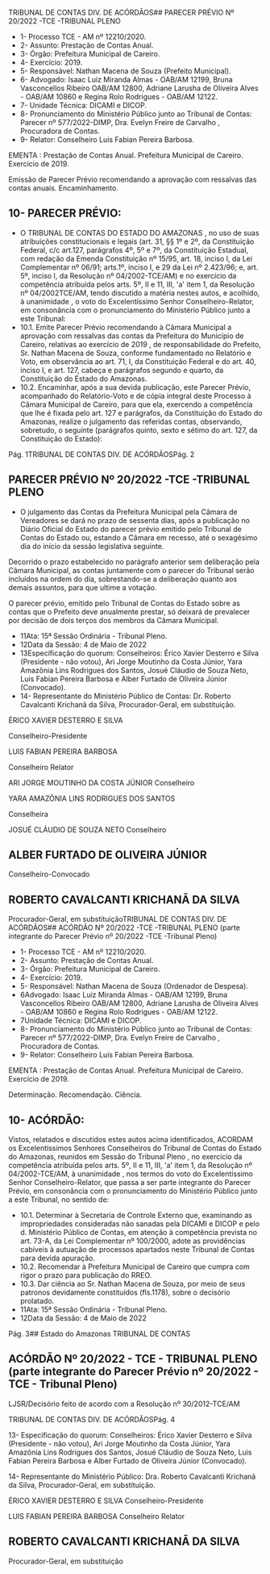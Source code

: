 TRIBUNAL DE CONTAS DIV. DE ACÓRDÃOS## PARECER PRÉVIO Nº 20/2022 -TCE -TRIBUNAL PLENO

- 1- Processo TCE - AM nº 12210/2020.
- 2- Assunto: Prestação de Contas Anual.
- 3- Órgão: Prefeitura Municipal de Careiro.
- 4- Exercício: 2019.
- 5- Responsável: Nathan Macena de Souza (Prefeito Municipal).
- 6- Advogado: Isaac Luiz Miranda Almas - OAB/AM 12199, Bruna Vasconcellos Ribeiro OAB/AM 12800, Adriane Larusha de Oliveira Alves - OAB/AM 10860 e Regina Rolo Rodrigues - OAB/AM 12122.
- 7- Unidade Técnica: DICAMI e DICOP.
- 8- Pronunciamento  do  Ministério  Público  junto  ao  Tribunal  de  Contas: Parecer  nº 577/2022-DIMP,  Dra. Evelyn Freire de Carvalho , Procuradora de Contas.
- 9- Relator: Conselheiro Luis Fabian Pereira Barbosa.

EMENTA :  Prestação  de  Contas  Anual.    Prefeitura Municipal de Careiro.  Exercício de 2019.

Emissão de Parecer Prévio recomendando a aprovação com ressalvas das contas anuais. Encaminhamento.

## 10-  PARECER PRÉVIO:

- O  TRIBUNAL  DE  CONTAS  DO  ESTADO  DO  AMAZONAS ,  no  uso  de  suas atribuições constitucionais e legais (art. 31, §§ 1º e 2º, da Constituição Federal, c/c art.127, parágrafos 4º, 5º e 7º, da Constituição Estadual, com redação da Emenda Constituição nº 15/95,  art.  18,  inciso  I,  da  Lei  Complementar  nº  06/91;  arts.1º,  inciso  I,  e  29  da  Lei  nº 2.423/96;  e,  art.  5º,  inciso  I,  da  Resolução  nº  04/2002-TCE/AM)  e  no  exercício  da competência  atribuída  pelos  arts.  5º,  II  e  11,  III,  'a'  item  1,  da  Resolução  nº  04/2002TCE/AM, tendo discutido a matéria nestes autos, e acolhido, à unanimidade ,  o  voto  do Excelentíssimo Senhor Conselheiro-Relator, em consonância com o pronunciamento do Ministério Público junto a este Tribunal:
- 10.1. Emite  Parecer  Prévio  recomendando  à  Câmara  Municipal  a aprovação com ressalvas das contas da Prefeitura do Município de Careiro, relativas  ao exercício  de  2019 , de  responsabilidade  do Prefeito, Sr. Nathan Macena de Souza, conforme fundamentado no Relatório e Voto, em observância ao art. 71, I, da Constituição Federal e do art. 40, inciso I, e art. 127, cabeça e parágrafos segundo e quarto, da Constituição do Estado do Amazonas.
- 10.2. Encaminhar, após  a  sua  devida  publicação,  este  Parecer  Prévio, acompanhado do Relatório-Voto e de cópia integral deste Processo à Câmara Municipal de Careiro, para que ela, exercendo a competência que lhe é fixada pelo art. 127 e parágrafos, da Constituição do Estado do Amazonas, realize o julgamento das referidas contas, observando, sobretudo, o seguinte (parágrafos quinto, sexto e sétimo do art. 127, da Constituição do Estado):

Pág. 1TRIBUNAL DE CONTAS DIV. DE ACÓRDÃOSPág. 2

## PARECER PRÉVIO Nº 20/2022 -TCE -TRIBUNAL PLENO

- O julgamento das Contas da Prefeitura Municipal pela Câmara de  Vereadores  se  dará  no  prazo  de  sessenta  dias,  após  a publicação no Diário Oficial do Estado do parecer prévio emitido pelo Tribunal de Contas do Estado ou, estando a Câmara em recesso,  até  o  sexagésimo  dia  do  início  da  sessão  legislativa seguinte.

Decorrido  o  prazo  estabelecido  no  parágrafo  anterior  sem deliberação pela Câmara Municipal, as contas juntamente com o parecer do Tribunal serão  incluídos na ordem  do  dia, sobrestando-se a deliberação quanto aos demais assuntos, para que ultime a votação.

O parecer  prévio,  emitido  pelo  Tribunal  de  Contas  do  Estado sobre  as  contas  que  o  Prefeito  deve  anualmente  prestar,  só deixará de prevalecer por decisão de dois terços dos membros da Câmara Municipal.

- 11Ata: 15ª Sessão Ordinária - Tribunal Pleno.
- 12Data da Sessão: 4 de Maio de 2022
- 13Especificação do quorum: Conselheiros: Érico Xavier Desterro e Silva (Presidente - não votou), Ari Jorge Moutinho da Costa Júnior, Yara Amazônia Lins Rodrigues dos Santos, Josué Cláudio de Souza Neto, Luis Fabian Pereira Barbosa e Alber Furtado de Oliveira Júnior (Convocado).
- 14-  Representante do Ministério Público de Contas: Dr. Roberto Cavalcanti Krichanã da Silva, Procurador-Geral, em substituição.

ÉRICO XAVIER DESTERRO E SILVA

Conselheiro-Presidente

LUIS FABIAN PEREIRA BARBOSA

Conselheiro Relator

ARI JORGE MOUTINHO DA COSTA JÚNIOR Conselheiro

YARA AMAZÔNIA LINS RODRIGUES DOS SANTOS

Conselheira

JOSUÉ CLÁUDIO DE SOUZA NETO Conselheiro

## ALBER FURTADO DE OLIVEIRA JÚNIOR

Conselheiro-Convocado

## ROBERTO CAVALCANTI KRICHANÃ DA SILVA

Procurador-Geral, em substituiçãoTRIBUNAL DE CONTAS DIV. DE ACÓRDÃOS## ACÓRDÃO Nº 20/2022 -TCE -TRIBUNAL PLENO (parte integrante do Parecer Prévio nº 20/2022 -TCE -Tribunal Pleno)

- 1- Processo TCE - AM nº 12210/2020.
- 2- Assunto: Prestação de Contas Anual.
- 3- Órgão: Prefeitura Municipal de Careiro.
- 4- Exercício: 2019.
- 5- Responsável: Nathan Macena de Souza (Ordenador de Despesa).
- 6Advogado: Isaac Luiz Miranda Almas - OAB/AM 12199, Bruna Vasconcellos Ribeiro OAB/AM 12800, Adriane Larusha de Oliveira Alves - OAB/AM 10860 e Regina Rolo Rodrigues - OAB/AM 12122.
- 7Unidade Técnica: DICAMI e DICOP.
- 8- Pronunciamento  do  Ministério  Público  junto  ao  Tribunal  de  Contas: Parecer  nº 577/2022-DIMP,  Dra. Evelyn Freire de Carvalho , Procuradora de Contas.
- 9- Relator: Conselheiro Luis Fabian Pereira Barbosa.

EMENTA :  Prestação  de  Contas  Anual.    Prefeitura Municipal de Careiro. Exercício de 2019.

Determinação. Recomendação. Ciência.

## 10-  ACÓRDÃO:

Vistos, relatados e discutidos estes autos acima identificados, ACORDAM os Excelentíssimos Senhores Conselheiros do Tribunal de Contas do Estado do Amazonas, reunidos em Sessão do Tribunal Pleno , no exercício da competência atribuída pelos arts. 5º, II e 11, III, 'a' item 1, da Resolução nº 04/2002-TCE/AM, à unanimidade , nos termos do voto do Excelentíssimo Senhor Conselheiro-Relator, que passa a ser parte integrante do Parecer Prévio, em consonância com o pronunciamento do Ministério Público junto a este Tribunal, no sentido de:

- 10.1. Determinar à  Secretaria  de  Controle  Externo  que,  examinando  as impropriedades consideradas não sanadas pela DICAMI e DICOP e pelo d. Ministério Público de Contas, em atenção à competência prevista no art.  73-A,  da  Lei  Complementar  nº  100/2000,  adote  as  providências cabíveis à autuação de processos apartados neste Tribunal de Contas para devida apuração.
- 10.2. Recomendar à Prefeitura Municipal de Careiro que cumpra com rigor o prazo para publicação do RREO.
- 10.3. Dar ciência ao Sr. Nathan Macena de Souza, por meio de seus patronos devidamente constituídos (fls.1178), sobre o decisório prolatado.
- 11Ata: 15ª Sessão Ordinária - Tribunal Pleno.
- 12Data da Sessão: 4 de Maio de 2022

Pág. 3## Estado do Amazonas TRIBUNAL DE CONTAS

## ACÓRDÃO Nº 20/2022 - TCE - TRIBUNAL PLENO (parte integrante do Parecer Prévio nº 20/2022 - TCE - Tribunal Pleno)

LJSR/Decisório feito de acordo com a Resolução nº 30/2012-TCE/AM

TRIBUNAL DE CONTAS DIV. DE ACÓRDÃOSPág. 4

13- Especificação do quorum: Conselheiros: Érico Xavier Desterro e Silva (Presidente - não votou), Ari Jorge Moutinho da Costa Júnior, Yara Amazônia Lins Rodrigues dos Santos, Josué Cláudio de Souza Neto, Luis Fabian Pereira Barbosa e Alber Furtado de Oliveira Júnior (Convocado).

14-  Representante do Ministério Público: Dra. Roberto Cavalcanti Krichanã da Silva, Procurador-Geral, em substituição.

ÉRICO XAVIER DESTERRO E SILVA Conselheiro-Presidente

LUIS FABIAN PEREIRA BARBOSA Conselheiro Relator

## ROBERTO CAVALCANTI KRICHANÃ DA SILVA

Procurador-Geral, em substituição